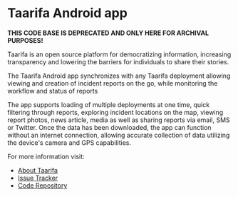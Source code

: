 # Taarifa Android app

**THIS CODE BASE IS DEPRECATED AND ONLY HERE FOR ARCHIVAL PURPOSES!**

Taarifa is an open source platform for democratizing information, increasing transparency and lowering the barriers for individuals to share their stories.

The Taarifa Android app synchronizes with any Taarifa deployment allowing viewing and creation of incident reports on the go, while monitoring the workflow and status of reports

The app supports loading of multiple deployments at one time, quick filtering through reports, exploring incident locations on the map, viewing report photos, news article, media as well as sharing reports via email, SMS or Twitter. Once the data has been downloaded, the app can function without an internet connection, allowing accurate collection of data utilizing the device's camera and GPS capabilities.

For more information visit:

* [About Taarifa](http://taarifa.org)
* [Issue Tracker](https://github.com/taarifa/Taarifa_Android/issues)
* [Code Repository](https://github.com/taarifa/Taarifa_Android/)
